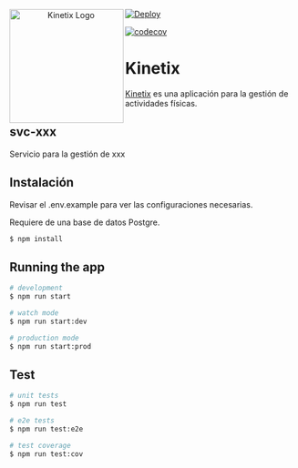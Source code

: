 <p align="center">
  <a href="http://fi.uba.ar/" target="blank"><a href="https://ibb.co/sg2mHKD"><img src="https://i.ibb.co/NFsVS9k/Isotipo.png" alt="Kinetix Logo" width="200" border="0" align="left"/></a></a>
</p>

[![Deploy](https://github.com/taller2-fiufit/svc-users/actions/workflows/cd.yml/badge.svg)](https://github.com/taller2-fiufit/svc-users/actions/workflows/cd.yml)

[![codecov](https://codecov.io/github/taller2-fiufit/svc-users/branch/main/graph/badge.svg?token=5XUJID246G)](https://codecov.io/github/taller2-fiufit/svc-users)

# Kinetix

[Kinetix](https://github.com/taller2-fiufit) es una aplicación para la gestión de actividades físicas.

## svc-xxx
Servicio para la gestión de xxx

## Instalación
Revisar el .env.example para ver las configuraciones necesarias.

Requiere de una base de datos Postgre.

```bash
$ npm install
```

## Running the app

```bash
# development
$ npm run start

# watch mode
$ npm run start:dev

# production mode
$ npm run start:prod
```

## Test

```bash
# unit tests
$ npm run test

# e2e tests
$ npm run test:e2e

# test coverage
$ npm run test:cov
```
